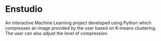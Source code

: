 # Enstudio
An interactive Machine Learning project developed using Python which
compresses an image provided by the user based on K-means clustering. The user can also
adjust the level of compression.
